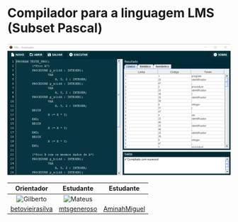 # Compilador para a linguagem LMS (Subset Pascal) 

![Screenshot](screenshot.png)

|Orientador                                                              |Estudante   |Estudante |
|:----------------------------------------------------------------------:|:-------:|:--------:|
|![Gilberto](https://avatars0.githubusercontent.com/u/2048970?s=64&v=4)|![Mateus](https://avatars1.githubusercontent.com/u/18399145?s=64&v=4)||
|[betovieirasilva](https://github.com/betovieirasilva)|[mtsgeneroso](https://github.com/mtsgeneroso)|[AminahMiguel](https://github.com/AminahMiguel)|
